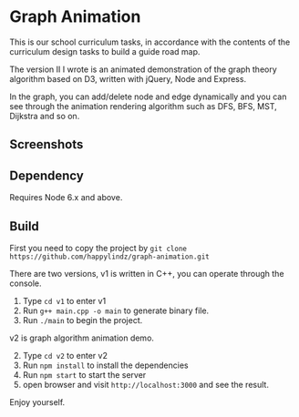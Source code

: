 # Graph Animation

This is our school curriculum tasks, in accordance with the contents of the curriculum design tasks to build a guide road map.

The version II I wrote is an animated demonstration of the graph theory algorithm based on D3, written with jQuery, Node and Express. 

In the graph, you can add/delete node and edge dynamically and you can see through the animation rendering algorithm such as DFS, BFS, MST, Dijkstra and so on.

## Screenshots



## Dependency 

Requires Node 6.x and above.

## Build

First you need to copy the project by ```git clone https://github.com/happylindz/graph-animation.git```

There are two versions, v1 is written in C++, you can operate through the console. 

1. Type ```cd v1``` to enter v1
2. Run ```g++ main.cpp -o main``` to generate binary file.
3. Run ```./main``` to begin the project.

v2 is graph algorithm animation demo. 

2. Type ```cd v2``` to enter v2
3. Run ```npm install``` to install the dependencies
4. Run ```npm start``` to start the server
5. open browser and visit ```http://localhost:3000``` and see the result.

Enjoy yourself. 



